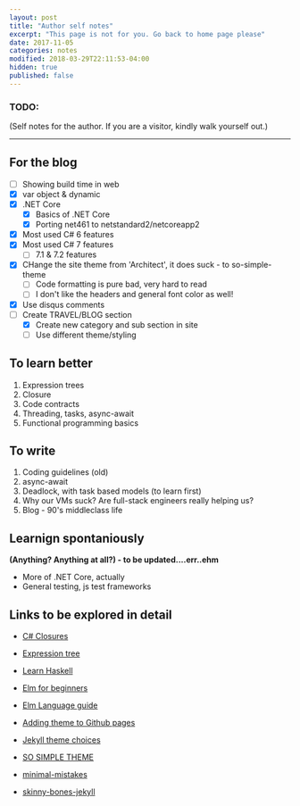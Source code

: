```yaml
---
layout: post
title: "Author self notes"
excerpt: "This page is not for you. Go back to home page please"
date: 2017-11-05
categories: notes
modified: 2018-03-29T22:11:53-04:00
hidden: true
published: false
---
```


### TODO:
(Self notes for the author. If you are a visitor, kindly walk yourself out.)

----

## For the blog
[comment]: # (This is a GitHub specific syntax for todo or task lists)

- [ ] Showing build time in web
- [x] var object & dynamic
- [x] .NET Core
  - [x] Basics of .NET Core
  - [x] Porting net461 to netstandard2/netcoreapp2
- [x] Most used C# 6 features
- [x] Most used C# 7 features
  - [ ] 7.1 & 7.2 features
- [x] CHange the site theme from 'Architect', it does suck - to so-simple-theme
  - [ ] Code formatting is pure bad, very hard to read
  - [ ] I don't like the headers and general font color as well!
- [x] Use disqus comments
- [ ] Create TRAVEL/BLOG section
  - [x] Create new category and sub section in site
  - [ ] Use different theme/styling

## To learn better

1. Expression trees
2. Closure
3. Code contracts
4. Threading, tasks, async-await
5. Functional programming basics

## To write

1. Coding guidelines (old)
2. async-await
3. Deadlock, with task based models (to learn first)
4. Why our VMs suck? Are full-stack engineers really helping us?
5. Blog - 90's middleclass life

## Learnign spontaniously

**(Anything? Anything at all?) - to be updated....err..ehm**

* More of .NET Core, actually
* General testing, js test frameworks

## Links to be explored in detail

* [C# Closures](http://csharpindepth.com/Articles/Chapter5/Closures.aspx)
* [Expression tree](https://blogs.msdn.microsoft.com/charlie/2008/01/31/expression-tree-basics/)

* [Learn Haskell]( http://learnyouahaskell.com/chapters)
* [Elm for beginners](https://courses.knowthen.com/p/elm-for-beginners)
* [Elm Language guide](https://guide.elm-lang.org/)

* [Adding theme to Github pages](https://help.github.com/articles/adding-a-jekyll-theme-to-your-github-pages-site/)
* [Jekyll theme choices](https://github.com/topics/jekyll-theme)
* [SO SIMPLE THEME](https://mmistakes.github.io/so-simple-theme/theme-setup/)
* [minimal-mistakes](https://github.com/mmistakes/minimal-mistakes)
* [skinny-bones-jekyll](https://github.com/mmistakes/skinny-bones-jekyll)